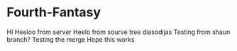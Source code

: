 # Fourth-Fantasy
HI
Heeloo from server
Heelo from sourve tree
diasodijas
Testing from shaun branch?
Testing the merge 
Hope this works
